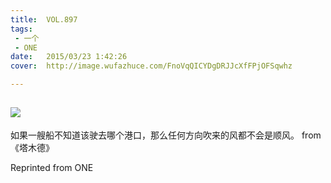 ```yaml
---
title:	VOL.897
tags:
 - 一个
 - ONE
date:	2015/03/23 1:42:26
cover:	http://image.wufazhuce.com/FnoVqQICYDgDRJJcXfFPjOFSqwhz

---
```

![](http://image.wufazhuce.com/FnoVqQICYDgDRJJcXfFPjOFSqwhz)
---

如果一艘船不知道该驶去哪个港口，那么任何方向吹来的风都不会是顺风。 from 《塔木德》
 
Reprinted from ONE
